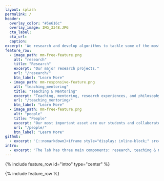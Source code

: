 ```yaml
---
layout: splash
permalink: /
header:
  overlay_color: "#5e616c"
  overlay_image: IMG_3348.JPG
  cta_label: 
  cta_url: 
  caption:
excerpt: 'We research and develop algorithms to tackle some of the most challenging and interesting data intensive problems in the life sciences. Our research interests include data science, big data, evolutionary computation and optimization, machine learning, computational genomics, cloud computing, computational metabolomics, and eScience. We currently have multidisciplinary projects underway in metabolomics, human cognition, toxicology, marine biology, medical genomics, biomedical informatics, and marine genomics.'
feature_row:
  - image_path: mm-free-feature.png
    alt: "research"
    title: "Research"
    excerpt: "Our major research projects."
    url: "/research/"
    btn_label: "Learn More"
  - image_path: mm-responsive-feature.png
    alt: "teaching_mentoring"
    title: "Teaching & Mentoring"
    excerpt: "Teaching, mentoring, research experiences, and philosophy."
    url: "/teaching_mentoring/"
    btn_label: "Learn More"
  - image_path: mm-free-feature.png
    alt: "people"
    title: "People"
    excerpt: "Our most important asset are our students and collaborators."
    url: "/people/"
    btn_label: "Learn More"
github:
  - excerpt: '{::nomarkdown}<iframe style="display: inline-block;" src="https://ghbtns.com/github-btn.html?user=mmistakes&repo=minimal-mistakes&type=star&count=true&size=large" frameborder="0" scrolling="0" width="160px" height="30px"></iframe> <iframe style="display: inline-block;" src="https://ghbtns.com/github-btn.html?user=mmistakes&repo=minimal-mistakes&type=fork&count=true&size=large" frameborder="0" scrolling="0" width="158px" height="30px"></iframe>{:/nomarkdown}'
intro:
  - excerpt: 'The lab has three main components: research, teaching & mentoring, and most importantly, its members.'
---
```


{% include feature_row id="intro" type="center" %}

{% include feature_row %}
